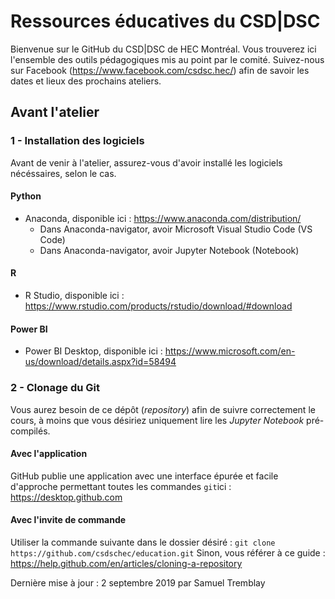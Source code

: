 # Ressources éducatives du CSD|DSC
Bienvenue sur le GitHub du CSD|DSC de HEC Montréal. Vous trouverez ici l'ensemble des outils pédagogiques mis au point par le comité. Suivez-nous sur Facebook (https://www.facebook.com/csdsc.hec/) afin de savoir les dates et lieux des prochains ateliers.

## Avant l'atelier
### 1 - Installation des logiciels
Avant de venir à l'atelier, assurez-vous d'avoir installé les logiciels nécéssaires, selon le cas. 

#### Python
* Anaconda, disponible ici : https://www.anaconda.com/distribution/
  * Dans Anaconda-navigator, avoir Microsoft Visual Studio Code (VS Code)
  * Dans Anaconda-navigator, avoir Jupyter Notebook (Notebook)

#### R
* R Studio, disponible ici : https://www.rstudio.com/products/rstudio/download/#download

#### Power BI
* Power BI Desktop, disponible ici : https://www.microsoft.com/en-us/download/details.aspx?id=58494

### 2 - Clonage du Git
Vous aurez besoin de ce dépôt (*repository*) afin de suivre correctement le cours, à moins que vous désiriez uniquement lire les *Jupyter Notebook* pré-compilés.

#### Avec l'application

GitHub publie une application avec une interface épurée et facile d'approche permettant toutes les commandes ```git```ici : https://desktop.github.com

#### Avec l'invite de commande

Utiliser la commande suivante dans le dossier désiré : ```git clone https://github.com/csdschec/education.git```
Sinon, vous référer à ce guide : https://help.github.com/en/articles/cloning-a-repository



Dernière mise à jour : 2 septembre 2019 par Samuel Tremblay
